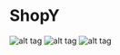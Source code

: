 # ShopY

![alt tag](http://citiexperts.co.uk/images/eCommerce.png)
![alt tag](http://www.formanosque.fr/formations/internet/b013-formation-html5-css3-php5-site-dynamique-et-responsive/logo-html5css3php.png)
![alt tag](http://ncce.waketech.edu/wp-content/uploads/2013/08/jQuery-Ajax-Write-More-Do-Less.jpg)
